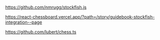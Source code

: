 https://github.com/nmrugg/stockfish.js

https://react-chessboard.vercel.app/?path=/story/guidebook-stockfish-integration--page

https://github.com/lubert/chess.ts